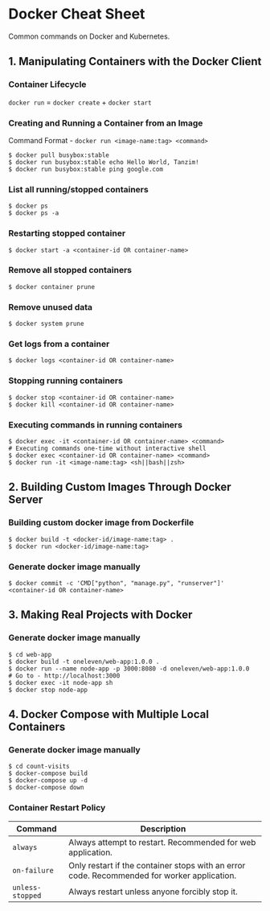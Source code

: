# Docker Cheat Sheet
Common commands on Docker and Kubernetes.

## 1. Manipulating Containers with the Docker Client
### Container Lifecycle
`docker run` = `docker create` + `docker start`
### Creating and Running a Container from an Image
Command Format - `docker run <image-name:tag> <command>`
```shell
$ docker pull busybox:stable
$ docker run busybox:stable echo Hello World, Tanzim!
$ docker run busybox:stable ping google.com
```
### List all running/stopped containers
```shell
$ docker ps
$ docker ps -a
```
### Restarting stopped container
```shell
$ docker start -a <container-id OR container-name>
```
### Remove all stopped containers
```shell
$ docker container prune
```
### Remove unused data
```shell
$ docker system prune
```
### Get logs from a container 
```shell
$ docker logs <container-id OR container-name>
```
### Stopping running containers
```shell
$ docker stop <container-id OR container-name>
$ docker kill <container-id OR container-name>
```
### Executing commands in running containers
```shell
$ docker exec -it <container-id OR container-name> <command>
# Executing commands one-time without interactive shell
$ docker exec <container-id OR container-name> <command>
$ docker run -it <image-name:tag> <sh||bash||zsh>
```
## 2. Building Custom Images Through Docker Server
### Building custom docker image from Dockerfile
```shell
$ docker build -t <docker-id/image-name:tag> .
$ docker run <docker-id/image-name:tag>
```
### Generate docker image manually
```shell
$ docker commit -c 'CMD["python", "manage.py", "runserver"]' <container-id OR container-name>
```
## 3. Making Real Projects with Docker
### Generate docker image manually
```shell
$ cd web-app
$ docker build -t oneleven/web-app:1.0.0 .
$ docker run --name node-app -p 3000:8080 -d oneleven/web-app:1.0.0
# Go to - http://localhost:3000
$ docker exec -it node-app sh
$ docker stop node-app
```
## 4. Docker Compose with Multiple Local Containers
### Generate docker image manually
```shell
$ cd count-visits
$ docker-compose build
$ docker-compose up -d
$ docker-compose down
```
### Container Restart Policy
| Command        | Description                                                                                 |
|----------------|---------------------------------------------------------------------------------------------|
|`always`        | Always attempt to restart. Recommended for web application.                                 |
|`on-failure`    | Only restart if the container stops with an error code. Recommended for worker application. |
|`unless-stopped`| Always restart unless anyone forcibly stop it.                                              |












